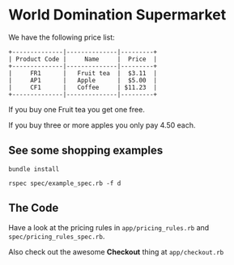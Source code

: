 # World Domination Supermarket

We have the following price list:

```
+--------------|--------------|---------+
| Product Code |     Name     |  Price  |
+--------------|--------------|---------+
|     FR1      |   Fruit tea  |  $3.11  |
|     AP1      |   Apple      |  $5.00  |
|     CF1      |   Coffee     | $11.23  |
+--------------|--------------|---------+
```

If you buy one Fruit tea you get one free.

If you buy three or more apples you only pay 4.50 each.



## See some shopping examples

```
bundle install

rspec spec/example_spec.rb -f d
```

## The Code

Have a look at the pricing rules in `app/pricing_rules.rb` and `spec/pricing_rules_spec.rb`.

Also check out the awesome **Checkout** thing at `app/checkout.rb`
